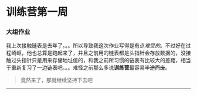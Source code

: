 # 训练营第一周



### 大组作业

 我上次接触链表是去年了。。。所以导致我这次作业写得是有点*难受的*。不过好在过程崎岖，他也总算是跑起来了，并且之前用的链表都是头指针会存放数据的，没接触过头指针只是用来存储地址值的，和我之前所习惯的链表有比较大的差距，相当于重新复习了一边链表吧。。。难怪之前那么多说**训练营**最容易~~半途而废~~。

> 竟然来了，那就继续坚持下去吧

---

